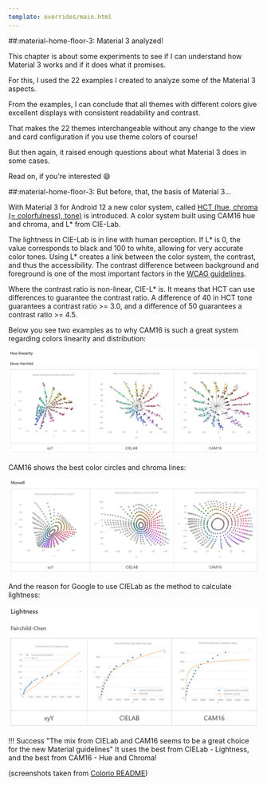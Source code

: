```yaml
---
template: overrides/main.html
---
```


<!-- GT/GMY -->

##:material-home-floor-3: Material 3 analyzed!

This chapter is about some experiments to see if I can understand how Material 3 works and if it does what it promises.

For this, I used the 22 examples I created to analyze some of the Material 3 aspects.

From the examples, I can conclude that all themes with different colors give excellent displays with consistent readability and contrast.

That makes the 22 themes interchangeable without any change to the view and card configuration if you use theme colors of course!

But then again, it raised enough questions about what Material 3 does in some cases.

Read on, if you're interested :smile:

##:material-home-floor-3: But before, that, the basis of Material 3...

<!-- https://bootcamp.uxdesign.cc/perception-based-color-palettes-for-customizable-ui-themes-33f596faf23d -->

With Material 3 for Android 12 a new color system, called [HCT (hue, chroma (= colorfulness), tone)][m3-hct-source-url] is introduced. A color system built using CAM16 hue and chroma, and L\* from CIE-Lab.

The lightness in CIE-Lab is in line with human perception. If L\* is 0, the value corresponds to black and 100 to white, allowing for very accurate color tones. Using L\* creates a link between the color system, the contrast, and thus the accessibility. The contrast difference between background and foreground is one of the most important factors in the [WCAG guidelines][wcag-guidelines-url].

Where the contrast ratio is non-linear, CIE-L\* is. It means that HCT can use differences to guarantee the contrast ratio. A difference of 40 in HCT tone guarantees a contrast ratio >= 3.0, and a difference of 50 guarantees a contrast ratio >= 4.5.

Below you see two examples as to why CAM16 is such a great system regarding colors linearity and distribution:

![colorio-hue-linearity-ebner-fairchild-png]

CAM16 shows the best color circles and chroma lines:

![colorio-munsell-lightness-png]

And the reason for Google to use CIELab as the method to calculate lightness:

![colorio-lightness-png]

!!! Success "The mix from CIELab and CAM16 seems to be a great choice for the new Material guidelines"
    It uses the best from CIELab - Lightness, and the best from CAM16 - Hue and Chroma!
    
(screenshots taken from [Colorio README][colorio-readme-url])

<!--- References to pictures... --->

[colorio-hue-linearity-ebner-fairchild-png]: ../assets/screenshots/colorio-hue-linearity-ebner-fairchild.png
[colorio-munsell-lightness-png]: ../assets/screenshots/colorio-munsell-lightness.png
[colorio-lightness-png]: ../assets/screenshots/colorio-lightness.png

<!--- External links... --->

[m3-hct-source-url]: https://github.com/material-foundation/material-color-utilities/blob/main/typescript/hct/hct.ts
[wcag-guidelines-url]: https://www.w3.org/WAI/standards-guidelines/wcag/
[colorio-readme-url]: https://github.com/nschloe/colorio/blob/main/README.md